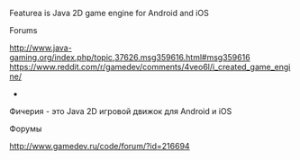 Featurea is Java 2D game engine for Android and iOS

Forums

http://www.java-gaming.org/index.php/topic,37626.msg359616.html#msg359616
https://www.reddit.com/r/gamedev/comments/4veo6l/i_created_game_engine/

*

Фичерия - это Java 2D игровой движок для Android и iOS

Форумы

http://www.gamedev.ru/code/forum/?id=216694

